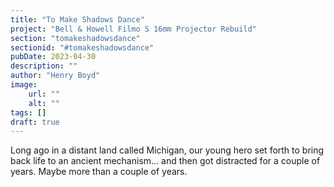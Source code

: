 ```yaml
---
title: "To Make Shadows Dance"
project: "Bell & Howell Filmo S 16mm Projector Rebuild"
section: "tomakeshadowsdance"
sectionid: "#tomakeshadowsdance"
pubDate: 2023-04-30
description: ""
author: "Henry Boyd" 
image:
    url: ""
    alt: "" 
tags: []
draft: true
---
```


Long ago in a distant land called Michigan, our young hero set forth to bring back life to an ancient mechanism... and then got distracted for a couple of years. Maybe more than a couple of years.  
<br>
<br>
